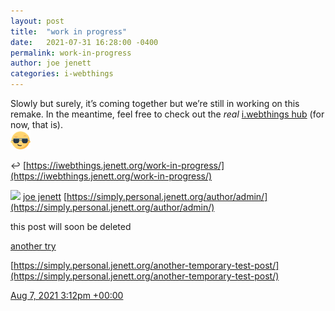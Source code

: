 ```yaml
---
layout: post
title:  "work in progress"
date:   2021-07-31 16:28:00 -0400
permalink: work-in-progress
author: joe jenett
categories: i-webthings
---
```

Slowly but surely, it’s coming together but we’re still in working on this remake. In the meantime, feel free to check out the _real_ <a title="i.webthings hub" href="https://hub.iwebthings.com/">i.webthings hub</a> (for now, that is).  
<img src="/images/newguy.png" width="32" alt="" />

↩ [https://iwebthings.jenett.org/work-in-progress/](https://iwebthings.jenett.org/work-in-progress/)

![](https://webmention.io/avatar/secure.gravatar.com/a3a782e712b867ac25c6864b0b24f062d02fbfcefc7b45a8ad0c96b473a13da6.png) [joe jenett](https://simply.personal.jenett.org/author/admin/) [https://simply.personal.jenett.org/author/admin/](https://simply.personal.jenett.org/author/admin/)

this post will soon be deleted

[another try](https://iwebthings.jenett.org/work-in-progress/)

[https://simply.personal.jenett.org/another-temporary-test-post/](https://simply.personal.jenett.org/another-temporary-test-post/)

[Aug 7, 2021 3:12pm +00:00](https://simply.personal.jenett.org/another-temporary-test-post/)